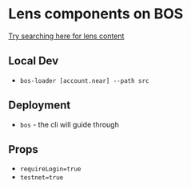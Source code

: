 # Lens components on BOS

[Try searching here for lens content](https://test.near.social/#/caruso33.testnet/widget/LensProfileSearch?testnet=true&requiredLogin=true)

## Local Dev

- `bos-loader [account.near] --path src`

## Deployment

- `bos` - the cli will guide through

## Props

- `requireLogin=true`
- `testnet=true`
